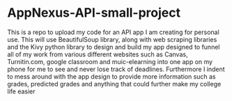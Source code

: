 # AppNexus-API-small-project
This is a repo to upload my code for an API app I am creating for personal use. This will use BeautifulSoup library, along with web scraping libraries and the Kivy python library to design and build my app designed to funnel all of my work from various different websites such as Canvas, Turnitin.com, google classroom and muic-elearning into one app on my phone for me to see and never lose track of deadlines.
Furthermore I indent to mess around with the app design to provide more information such as grades, predicted grades and anything that could further make my college life easier
